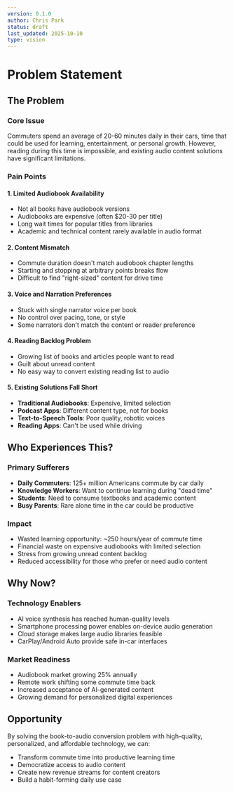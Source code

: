 ```yaml
---
version: 0.1.0
author: Chris Park
status: draft
last_updated: 2025-10-10
type: vision
---
```


# Problem Statement

## The Problem

### Core Issue
Commuters spend an average of 20-60 minutes daily in their cars, time that could be used for learning, entertainment, or personal growth. However, reading during this time is impossible, and existing audio content solutions have significant limitations.

### Pain Points

#### 1. Limited Audiobook Availability
- Not all books have audiobook versions
- Audiobooks are expensive (often $20-30 per title)
- Long wait times for popular titles from libraries
- Academic and technical content rarely available in audio format

#### 2. Content Mismatch
- Commute duration doesn't match audiobook chapter lengths
- Starting and stopping at arbitrary points breaks flow
- Difficult to find "right-sized" content for drive time

#### 3. Voice and Narration Preferences
- Stuck with single narrator voice per book
- No control over pacing, tone, or style
- Some narrators don't match the content or reader preference

#### 4. Reading Backlog Problem
- Growing list of books and articles people want to read
- Guilt about unread content
- No easy way to convert existing reading list to audio

#### 5. Existing Solutions Fall Short
- **Traditional Audiobooks**: Expensive, limited selection
- **Podcast Apps**: Different content type, not for books
- **Text-to-Speech Tools**: Poor quality, robotic voices
- **Reading Apps**: Can't be used while driving

## Who Experiences This?

### Primary Sufferers
- **Daily Commuters**: 125+ million Americans commute by car daily
- **Knowledge Workers**: Want to continue learning during "dead time"
- **Students**: Need to consume textbooks and academic content
- **Busy Parents**: Rare alone time in the car could be productive

### Impact
- Wasted learning opportunity: ~250 hours/year of commute time
- Financial waste on expensive audiobooks with limited selection
- Stress from growing unread content backlog
- Reduced accessibility for those who prefer or need audio content

## Why Now?

### Technology Enablers
- AI voice synthesis has reached human-quality levels
- Smartphone processing power enables on-device audio generation
- Cloud storage makes large audio libraries feasible
- CarPlay/Android Auto provide safe in-car interfaces

### Market Readiness
- Audiobook market growing 25% annually
- Remote work shifting some commute time back
- Increased acceptance of AI-generated content
- Growing demand for personalized digital experiences

## Opportunity

By solving the book-to-audio conversion problem with high-quality, personalized, and affordable technology, we can:
- Transform commute time into productive learning time
- Democratize access to audio content
- Create new revenue streams for content creators
- Build a habit-forming daily use case
